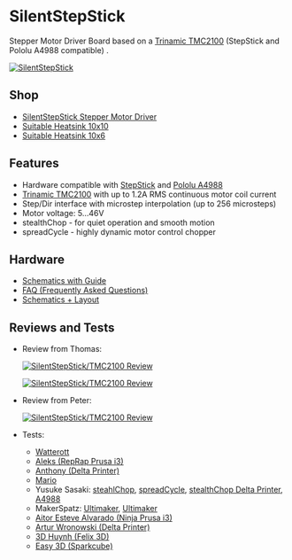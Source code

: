 # SilentStepStick
Stepper Motor Driver Board based on a [Trinamic TMC2100](http://www.trinamic.com/products/integrated-circuits/stepper-power-driver/tmc2100) (StepStick and Pololu A4988 compatible) .

[![SilentStepStick](https://raw.github.com/watterott/SilentStepStick/master/pcb/SilentStepStick_v11.jpg)](http://www.watterott.com/en/SilentStepStick)


## Shop
* [SilentStepStick Stepper Motor Driver](http://www.watterott.com/en/SilentStepStick)
* [Suitable Heatsink 10x10](http://www.watterott.com/en/Pin-heatsink-square-ICK-S-10-x-10-x-125)
* [Suitable Heatsink 10x6](http://www.watterott.com/en/Heatsink-for-DIL-IC-PLCC-und-SMD-10-x-6-mm)


## Features
* Hardware compatible with [StepStick](http://reprap.org/wiki/StepStick) and [Pololu A4988](https://www.pololu.com/product/1182)
* [Trinamic TMC2100](http://www.trinamic.com/products/integrated-circuits/stepper-power-driver/tmc2100) with up to 1.2A RMS continuous motor coil current
* Step/Dir interface with microstep interpolation (up to 256 microsteps)
* Motor voltage: 5...46V
* stealthChop - for quiet operation and smooth motion
* spreadCycle - highly dynamic motor control chopper


## Hardware
* [Schematics with Guide](https://github.com/watterott/SilentStepStick/raw/master/pcb/SilentStepStick_v10.pdf)
* [FAQ (Frequently Asked Questions)](https://github.com/watterott/SilentStepStick/blob/master/docu/FAQ.md)
* [Schematics + Layout](https://github.com/watterott/SilentStepStick/tree/master/pcb)


## Reviews and Tests

* Review from Thomas:

  [![SilentStepStick/TMC2100 Review](http://img.youtube.com/vi/g6Bxoqr8QlY/0.jpg)](https://www.youtube.com/watch?v=g6Bxoqr8QlY)

  [![SilentStepStick/TMC2100 Review](http://img.youtube.com/vi/mYuZqx8xwTg/0.jpg)](https://www.youtube.com/watch?v=mYuZqx8xwTg)

* Review from Peter:

  [![SilentStepStick/TMC2100 Review](http://img.youtube.com/vi/P3ebhi-vZRY/0.jpg)](https://www.youtube.com/watch?v=P3ebhi-vZRY)

* Tests:
  * [Watterott](https://www.youtube.com/watch?v=0l-HlntFYOY)
  * [Aleks (RepRap Prusa i3)](https://www.youtube.com/watch?v=33jQ0P7SMJA)
  * [Anthony (Delta Printer)](https://www.youtube.com/watch?v=CZOV0BdgSiU)
  * [Mario](https://www.youtube.com/watch?v=mJmg0iRHX8s)
  * Yusuke Sasaki: [steahlChop](https://www.youtube.com/watch?v=wrS7l46YJ_E), [spreadCycle](https://www.youtube.com/watch?v=391TY72wzPQ), [stealthChop Delta Printer](https://www.youtube.com/watch?v=iw6MRjzS6V4), [A4988](https://www.youtube.com/watch?v=iw6MRjzS6V4)
  * MakerSpatz: [Ultimaker](https://www.youtube.com/watch?v=0jPbzB7XtWg), [Ultimaker](https://www.youtube.com/watch?v=cfk911ByUWc)
  * [Aitor Esteve Alvarado (Ninja Prusa i3)](https://www.youtube.com/watch?v=c_TCVirnKJ0)
  * [Artur Wronowski (Delta Printer)](https://www.youtube.com/watch?v=hH2UkAmbfYs)
  * [3D Huynh (Felix 3D)](https://www.youtube.com/watch?v=EglFOpTXPtg)
  * [Easy 3D (Sparkcube)](https://www.youtube.com/watch?v=BxE_F8_Ec8M)
